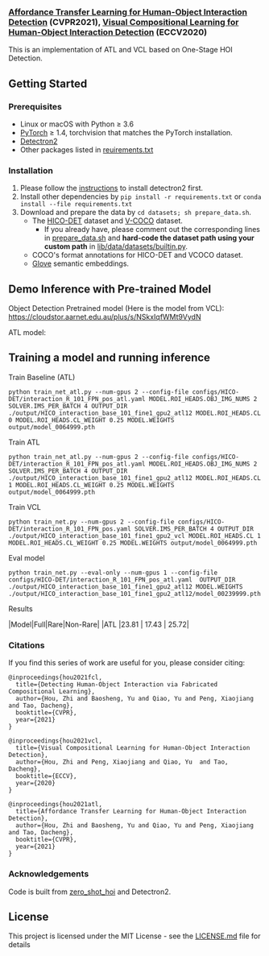 ### [Affordance Transfer Learning for Human-Object Interaction Detection](https://arxiv.org/abs/2104.02867) (CVPR2021), [Visual Compositional Learning for Human-Object Interaction Detection](https://arxiv.org/abs/2007.12407) (ECCV2020)

This is an implementation of ATL and VCL based on One-Stage HOI Detection.

## Getting Started


### Prerequisites

- Linux or macOS with Python ≥ 3.6
- [PyTorch](https://pytorch.org) ≥ 1.4, torchvision that matches the PyTorch installation.
- [Detectron2](https://github.com/facebookresearch/detectron2)
- Other packages listed in [reuirements.txt](./requirements.txt)

### Installation

1. Please follow the [instructions](https://github.com/facebookresearch/detectron2/blob/master/INSTALL.md) to install detectron2 first.
2. Install other dependencies by `pip install -r requirements.txt` or `conda install --file requirements.txt`
3. Download and prepare the data by `cd datasets; sh prepare_data.sh`.
    - The [HICO-DET](http://www-personal.umich.edu/~ywchao/hico/) dataset and [V-COCO](https://github.com/s-gupta/v-coco) dataset.
      - If you already have, please comment out the corresponding lines in [prepare_data.sh](./prepare_data.sh) and **hard-code the dataset path using your custom path** in [lib/data/datasets/builtin.py](./lib/data/datasets/builtin.py).
    - COCO's format annotations for HICO-DET and VCOCO dataset.
    - [Glove](https://nlp.stanford.edu/projects/glove/) semantic embeddings.

## Demo Inference with Pre-trained Model

Object Detection Pretrained model (Here is the model from VCL): https://cloudstor.aarnet.edu.au/plus/s/NSkxIqfWMt9VydN

ATL model: 

## Training a model and running inference

Train Baseline (ATL)

```
python train_net_atl.py --num-gpus 2 --config-file configs/HICO-DET/interaction_R_101_FPN_pos_atl.yaml MODEL.ROI_HEADS.OBJ_IMG_NUMS 2 SOLVER.IMS_PER_BATCH 4 OUTPUT_DIR ./output/HICO_interaction_base_101_fine1_gpu2_atl12 MODEL.ROI_HEADS.CL 0 MODEL.ROI_HEADS.CL_WEIGHT 0.25 MODEL.WEIGHTS output/model_0064999.pth
```

Train ATL

```
python train_net_atl.py --num-gpus 2 --config-file configs/HICO-DET/interaction_R_101_FPN_pos_atl.yaml MODEL.ROI_HEADS.OBJ_IMG_NUMS 2 SOLVER.IMS_PER_BATCH 4 OUTPUT_DIR ./output/HICO_interaction_base_101_fine1_gpu2_atl12 MODEL.ROI_HEADS.CL 1 MODEL.ROI_HEADS.CL_WEIGHT 0.25 MODEL.WEIGHTS output/model_0064999.pth
```

Train VCL

```
python train_net.py --num-gpus 2 --config-file configs/HICO-DET/interaction_R_101_FPN_pos.yaml SOLVER.IMS_PER_BATCH 4 OUTPUT_DIR ./output/HICO_interaction_base_101_fine1_gpu2_vcl MODEL.ROI_HEADS.CL 1 MODEL.ROI_HEADS.CL_WEIGHT 0.25 MODEL.WEIGHTS output/model_0064999.pth
```

Eval model
```
python train_net.py --eval-only --num-gpus 1 --config-file configs/HICO-DET/interaction_R_101_FPN_pos_atl.yaml  OUTPUT_DIR ./output/HICO_interaction_base_101_fine1_gpu2_atl12 MODEL.WEIGHTS ./output/HICO_interaction_base_101_fine1_gpu2_atl12/model_00239999.pth
```

Results

|Model|Full|Rare|Non-Rare|
|ATL |23.81 | 17.43 | 25.72|
 
### Citations
If you find this series of work are useful for you, please consider citing:

```
@inproceedings{hou2021fcl,
  title={Detecting Human-Object Interaction via Fabricated Compositional Learning},
  author={Hou, Zhi and Baosheng, Yu and Qiao, Yu and Peng, Xiaojiang and Tao, Dacheng},
  booktitle={CVPR},
  year={2021}
}
```

```
@inproceedings{hou2021vcl,
  title={Visual Compositional Learning for Human-Object Interaction Detection},
  author={Hou, Zhi and Peng, Xiaojiang and Qiao, Yu  and Tao, Dacheng},
  booktitle={ECCV},
  year={2020}
}
```

```
@inproceedings{hou2021atl,
  title={Affordance Transfer Learning for Human-Object Interaction Detection},
  author={Hou, Zhi and Baosheng, Yu and Qiao, Yu and Peng, Xiaojiang and Tao, Dacheng},
  booktitle={CVPR},
  year={2021}
}
```

### Acknowledgements

Code is built from [zero_shot_hoi](https://github.com/scwangdyd/zero_shot_hoi) and Detectron2.

## License

This project is licensed under the MIT License - see the [LICENSE.md](LICENSE.md) file for details

